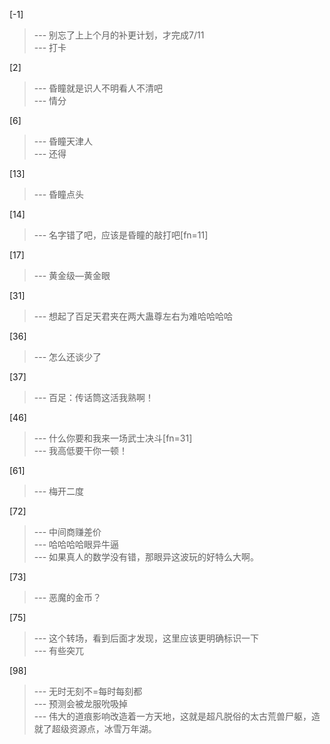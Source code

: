 
[-1] 
>--- 别忘了上上个月的补更计划，才完成7/11<br>
>--- 打卡<br>

[2] 
>--- 昏瞳就是识人不明看人不清吧<br>
>--- 情分<br>

[6] 
>--- 昏瞳天津人<br>
>--- 还得<br>

[13] 
>--- 昏瞳点头<br>

[14] 
>--- 名字错了吧，应该是昏瞳的敲打吧[fn=11]<br>

[17] 
>--- 黄金级—黄金眼<br>

[31] 
>--- 想起了百足天君夹在两大蛊尊左右为难哈哈哈哈<br>

[36] 
>--- 怎么还谈少了<br>

[37] 
>--- 百足：传话筒这活我熟啊！<br>

[46] 
>--- 什么你要和我来一场武士决斗[fn=31]<br>
>--- 我高低要干你一顿！<br>

[61] 
>--- 梅开二度<br>

[72] 
>--- 中间商赚差价<br>
>--- 哈哈哈哈眼异牛逼<br>
>--- 如果真人的数学没有错，那眼异这波玩的好特么大啊。<br>

[73] 
>--- 恶魔的金币？<br>

[75] 
>--- 这个转场，看到后面才发现，这里应该更明确标识一下<br>
>--- 有些突兀<br>

[98] 
>--- 无时无刻不=每时每刻都<br>
>--- 预测会被龙服吮吸掉<br>
>--- 伟大的道痕影响改造着一方天地，这就是超凡脱俗的太古荒兽尸躯，造就了超级资源点，冰雪万年湖。<br>

